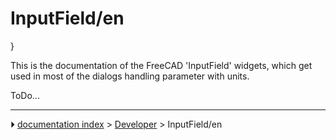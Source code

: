 # InputField/en
}

This is the documentation of the FreeCAD \'InputField\' widgets, which get used in most of the dialogs handling parameter with units.

ToDo\...



---
⏵ [documentation index](../README.md) > [Developer](Category_Developer.md) > InputField/en
